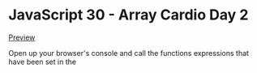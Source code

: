# JavaScript 30 - Array Cardio Day 2

[Preview](https://tphelps93.github.io/array-cardio2/)

Open up your browser's console and call the functions expressions that have been set in the <script> tag in the 'index.html'.
